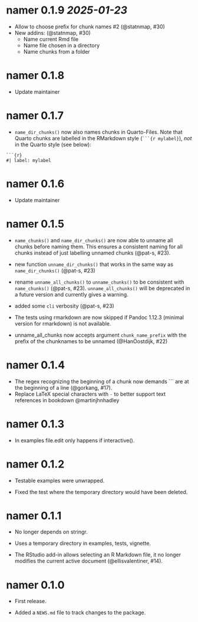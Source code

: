 # namer 0.1.9 _2025-01-23_

  * Allow to choose prefix for chunk names #2 (@statnmap, #30)
  * New addins: (@statnmap, #30)
    - Name current Rmd file
    - Name file chosen in a directory
    - Name chunks from a folder

# namer 0.1.8

* Update maintainer

# namer 0.1.7

* `name_dir_chunks()` now also names chunks in Quarto-Files. 
  Note that Quarto chunks are labelled in the RMarkdown style (` ```{r mylabel} `), 
  *not* in the Quarto style (see below):

````
```{r}
#| label: mylabel
````

# namer 0.1.6

* Update maintainer

# namer 0.1.5

* `name_chunks()` and `name_dir_chunks()` are now able to unname all chunks before naming them. 
  This ensures a consistent naming for all chunks instead of 
  just labelling unnamed chunks (@pat-s, #23).

* new function `unname_dir_chunks()` that works in the same way as `name_dir_chunks()` (@pat-s, #23)

* rename `unname_all_chunks()` to `unname_chunks()` to be consistent with `name_chunks()` (@pat-s, #23). `unname_all_chunks()` will be deprecated in a future version and currently gives a warning.

* added some `cli` verbosity (@pat-s, #23)

* The tests using rmarkdown are now skipped if Pandoc 1.12.3 (minimal version for rmarkdown) is not available.

* unname_all_chunks now accepts argument `chunk_name_prefix` with the prefix of the chunknames to be unnamed (@HanOostdijk, #22)

# namer 0.1.4

* The regex recognizing the beginning of a chunk now demands ``` are at the beginning of a line (@gorkang, #17).
* Replace LaTeX special characters with `-` to better support text references in bookdown @martinjhnhadley

# namer 0.1.3

* In examples file.edit only happens if interactive().

# namer 0.1.2

* Testable examples were unwrapped.

* Fixed the test where the temporary directory would have been deleted.

# namer 0.1.1

* No longer depends on stringr.

* Uses a temporary directory in examples, tests, vignette.

* The RStudio add-in allows selecting an R Markdown file, it no longer modifies the current active document (@ellisvalentiner, #14).

# namer 0.1.0

* First release.

* Added a `NEWS.md` file to track changes to the package.
